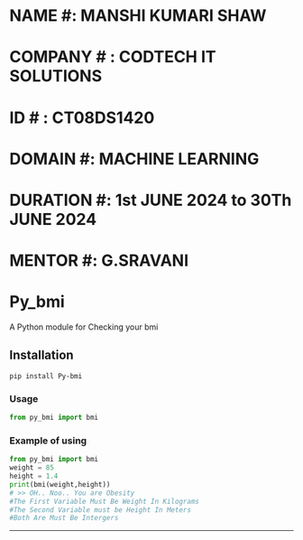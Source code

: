 # NAME #: MANSHI KUMARI SHAW
# COMPANY # : CODTECH IT SOLUTIONS
# ID # : CT08DS1420
# DOMAIN #: MACHINE LEARNING
# DURATION #: 1st JUNE 2024 to 30Th JUNE 2024
# MENTOR #: G.SRAVANI
# Py_bmi
A Python module for Checking your bmi

## Installation
```
pip install Py-bmi
```

### Usage
```py
from py_bmi import bmi
```

### Example of using
```py
from py_bmi import bmi
weight = 85
height = 1.4
print(bmi(weight,height))
# >> OH.. Noo.. You are Obesity
#The First Variable Must Be Weight In Kilograms 
#The Second Variable must be Height In Meters 
#Both Are Must Be Intergers 
```
---



